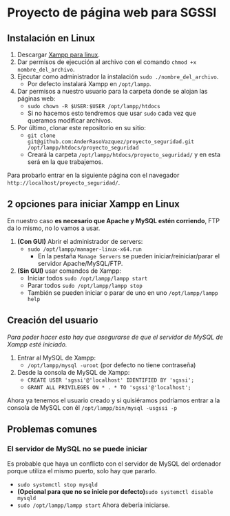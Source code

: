 # Proyecto de página web para SGSSI

## Instalación en Linux

1. Descargar [Xampp para linux](https://www.apachefriends.org/es/index.html).
2. Dar permisos de ejecución al archivo con el comando `chmod +x nombre_del_archivo`.
3. Ejecutar como administrador la instalación `sudo ./nombre_del_archivo`.
    + Por defecto instalará Xampp en `/opt/lampp`.
4. Dar permisos a nuestro usuario para la carpeta donde se alojan las páginas web:
    + `sudo chown -R $USER:$USER /opt/lampp/htdocs`
    + Si no hacemos esto tendremos que usar `sudo` cada vez que queramos modificar archivos.
5. Por último, clonar este repositorio en su sitio:
    + `git clone git@github.com:AnderRasoVazquez/proyecto_seguridad.git /opt/lampp/htdocs/proyecto_seguridad`
    + Creará la carpeta `/opt/lampp/htdocs/proyecto_seguridad/` y en esta será en la que trabajemos.

Para probarlo entrar en la siguiente página con el navegador `http://localhost/proyecto_seguridad/`.

## 2 opciones para iniciar Xampp en Linux

 En nuestro caso **es necesario que Apache y MySQL estén corriendo**, FTP da lo mismo, no lo vamos a usar.

1. **(Con GUI)** Abrir el administrador de servers:
    + `sudo /opt/lampp/manager-linux-x64.run `
        + En la pestaña `Manage Servers` se pueden iniciar/reiniciar/parar el servidor Apache/MySQL/FTP.
2. **(Sin GUI)** usar comandos de Xampp:
    + Iniciar todos `sudo /opt/lampp/lampp start`
    + Parar todos `sudo /opt/lampp/lampp stop`
    + También se pueden iniciar o parar de uno en uno `/opt/lampp/lampp help`

## Creación del usuario

*Para poder hacer esto hay que asegurarse de que el servidor de MySQL de Xampp esté iniciado.*

1. Entrar al MySQL de Xampp:
    + `/opt/lampp/mysql -uroot` (por defecto no tiene contraseña)
2. Desde la consola de MySQL de Xampp:
    + `CREATE USER 'sgssi'@'localhost' IDENTIFIED BY 'sgssi';`
    + `GRANT ALL PRIVILEGES ON * . * TO 'sgssi'@'localhost';`

Ahora ya tenemos el usuario creado y si quisiéramos podríamos entrar a la consola de MySQL con él `/opt/lampp/bin/mysql -usgssi -p`

## Problemas comunes

### El servidor de MySQL no se puede iniciar

Es probable que haya un conflicto con el servidor de MySQL del ordenador porque utiliza el mismo puerto, solo hay que pararlo.

+ `sudo systemctl stop mysqld`
+ **(Opcional para que no se inicie por defecto)**`sudo systemctl disable mysqld`
+ `sudo /opt/lampp/lampp start` Ahora debería iniciarse.
